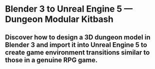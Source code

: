 # Blender 3 to Unreal Engine 5 — Dungeon Modular Kitbash 
## Discover how to design a 3D dungeon model in Blender 3 and import it into Unreal Engine 5 to create game environment transitions similar to those in a genuine RPG game. 